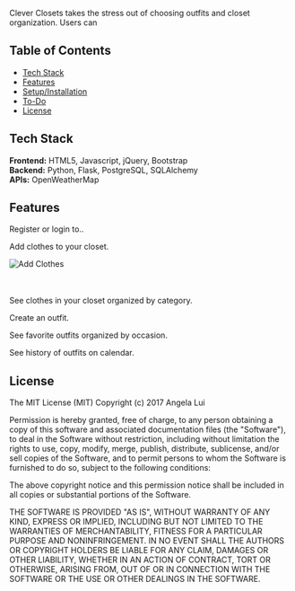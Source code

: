 Clever Closets takes the stress out of choosing outfits and closet organization. Users can 

## Table of Contents 
* [Tech Stack](#tech-stack)
* [Features](*features)
* [Setup/Installation](#installation)
* [To-Do](#future)
* [License](#license)

## <a name="tech-stack"></a>Tech Stack
__Frontend:__ HTML5, Javascript, jQuery, Bootstrap <br/>
__Backend:__ Python, Flask, PostgreSQL, SQLAlchemy <br/>
__APIs:__ OpenWeatherMap <br/>


## <a name="features"></a>Features 
Register or login to.. 

Add clothes to your closet.

![Add Clothes](https://media.giphy.com/media/3NtY188QaxDdC/giphy-downsized.gif)
<br/><br/><br/>

See clothes in your closet organized by category.

Create an outfit.

See favorite outfits organized by occasion.

See history of outfits on calendar. 


## <a name="license"></a>License

The MIT License (MIT)
Copyright (c) 2017 Angela Lui

Permission is hereby granted, free of charge, to any person obtaining a copy of
this software and associated documentation files (the "Software"), to deal in
the Software without restriction, including without limitation the rights to
use, copy, modify, merge, publish, distribute, sublicense, and/or sell copies
of the Software, and to permit persons to whom the Software is furnished to do
so, subject to the following conditions:

The above copyright notice and this permission notice shall be included in all
copies or substantial portions of the Software.

THE SOFTWARE IS PROVIDED "AS IS", WITHOUT WARRANTY OF ANY KIND, EXPRESS OR
IMPLIED, INCLUDING BUT NOT LIMITED TO THE WARRANTIES OF MERCHANTABILITY,
FITNESS FOR A PARTICULAR PURPOSE AND NONINFRINGEMENT. IN NO EVENT SHALL THE
AUTHORS OR COPYRIGHT HOLDERS BE LIABLE FOR ANY CLAIM, DAMAGES OR OTHER
LIABILITY, WHETHER IN AN ACTION OF CONTRACT, TORT OR OTHERWISE, ARISING FROM,
OUT OF OR IN CONNECTION WITH THE SOFTWARE OR THE USE OR OTHER DEALINGS IN THE
SOFTWARE.